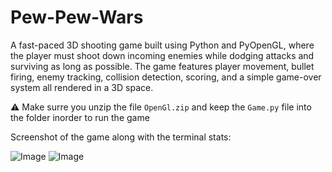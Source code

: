 # Pew-Pew-Wars
A fast-paced 3D shooting game built using Python and PyOpenGL, where the player must shoot down incoming enemies while dodging attacks and surviving as long as possible. The game features player movement, bullet firing, enemy tracking, collision detection, scoring, and a simple game-over system  all rendered in a 3D space.

⚠️ Make surre you unzip the file `OpenGl.zip` and keep the `Game.py` file into the folder inorder to run the game

Screenshot of the game along with the terminal stats:

![Image](https://github.com/user-attachments/assets/894ebe41-c4f8-4e72-8fc3-af77d7094832)
![Image](https://github.com/user-attachments/assets/181173be-ab45-47b4-b811-f4e958a9be1f)
